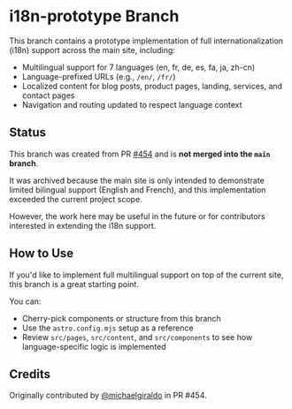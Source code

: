 # i18n-prototype Branch

This branch contains a prototype implementation of full internationalization (i18n) support across the main site, including:

- Multilingual support for 7 languages (en, fr, de, es, fa, ja, zh-cn)
- Language-prefixed URLs (e.g., `/en/`, `/fr/`)
- Localized content for blog posts, product pages, landing, services, and contact pages
- Navigation and routing updated to respect language context

## Status

This branch was created from PR [#454](https://github.com/mearashadowfax/ScrewFast/pull/454) and is **not merged into the `main` branch**.

It was archived because the main site is only intended to demonstrate limited bilingual support (English and French), and this implementation exceeded the current project scope.

However, the work here may be useful in the future or for contributors interested in extending the i18n support.

## How to Use

If you'd like to implement full multilingual support on top of the current site, this branch is a great starting point.

You can:
- Cherry-pick components or structure from this branch
- Use the `astro.config.mjs` setup as a reference
- Review `src/pages`, `src/content`, and `src/components` to see how language-specific logic is implemented

## Credits

Originally contributed by [@michaelgiraldo](https://github.com/michaelgiraldo) in PR #454.
